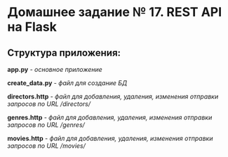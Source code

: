 # Домашнее задание № 17. REST API на Flask

## Структура приложения:

**app.py** - *основное приложение* <br>

**create_data.py** - *файл для создание БД*

**directors.http** - *файл для добавления, удаления, изменения отправки запросов по URL /directors/*

**genres.http** - *файл для добавления, удаления, изменения отправки запросов по URL /genres/*

**movies.http** - *файл для добавления, удаления, изменения отправки запросов по URL /movies/*
